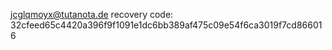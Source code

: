 jcglqmoyx@tutanota.de  recovery code: 32cfeed65c4420a396f9f1091e1dc6bb389af475c09e54f6ca3019f7cd866016